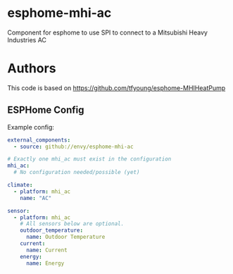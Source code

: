 # esphome-mhi-ac
Component for esphome to use SPI to connect to a Mitsubishi Heavy Industries AC

# Authors
This code is based on https://github.com/tfyoung/esphome-MHIHeatPump


## ESPHome Config
Example config:

```yaml
external_components:
  - source: github://envy/esphome-mhi-ac

# Exactly one mhi_ac must exist in the configuration
mhi_ac:
  # No configuration needed/possible (yet)

climate:
  - platform: mhi_ac
    name: "AC"

sensor:
  - platform: mhi_ac
    # All sensors below are optional.
    outdoor_temperature:
      name: Outdoor Temperature
    current:
      name: Current
    energy:
      name: Energy

```

